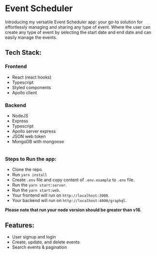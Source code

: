 # Event Scheduler

Introducing my versatile Event Scheduler app: your go-to solution for effortlessly managing and sharing any type of event. Where the user can create any type of event by selecting the start date and end date and can easily manage the events.

## Tech Stack:

### Frontend

- React (react hooks)
- Typescript
- Styled components
- Apollo client

### Backend

- NodeJS
- Express
- Typescript
- Apollo server express
- JSON web token
- MongoDB with mongoose

#

### Steps to Run the app:

- Clone the repo.
- Run `yarn install`
- Create `.env` file and copy content of `.env.example` to `.env` file.
- Run the `yarn start:server`.
- Run the `yarn start:web`.
- Your frontend will run on `http://localhost:3000`.
- Your backend will run on `http://localhost:4000/graphql`.

**Please note that run your node version should be greater than v16.**

## Features:

- User signup and login
- Create, update, and delete events
- Search events & pagination
